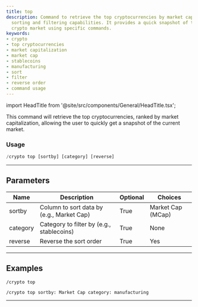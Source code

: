 ```yaml
---
title: top
description: Command to retrieve the top cryptocurrencies by market cap, with optional
  sorting and filtering capabilities. It provides a quick snapshot of the current
  crypto market using specific commands.
keywords:
- crypto
- top cryptocurrencies
- market capitalization
- market cap
- stablecoins
- manufacturing
- sort
- filter
- reverse order
- command usage
---
```


import HeadTitle from '@site/src/components/General/HeadTitle.tsx';

<HeadTitle title="crypto: top - Discord Reference | OpenBB Bot Docs" />

This command will retrieve the top cryptocurrencies, ranked by market capitalization, allowing the user to quickly get a snapshot of the current market.

### Usage

```python wordwrap
/crypto top [sortby] [category] [reverse]
```

---

## Parameters

| Name | Description | Optional | Choices |
| ---- | ----------- | -------- | ------- |
| sortby | Column to sort data by (e.g., Market Cap) | True | Market Cap (MCap) |
| category | Category to filter by (e.g., stablecoins) | True | None |
| reverse | Reverse the sort order | True | Yes |


---

## Examples

```
/crypto top
```

```
/crypto top sortby: Market Cap category: manufacturing
```
---
